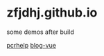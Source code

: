 # zfjdhj.github.io
some demos after build

[pcrhelp](http://zfjdhj.github.io/zfjbot-helpWebsite)
[blog-vue](http://zfjdhj.github.io/blog-vue)
